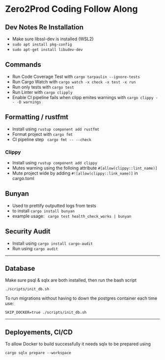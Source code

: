 # Zero2Prod Coding Follow Along

## Dev Notes Re Installation
- Make sure libssl-dev is installed (WSL2)
-  `sudo apt install pkg-config`
-  `sudo apt-get install libudev-dev`

## Commands

- Run Code Coverage Test with `cargo tarpaulin --ignore-tests`
- Run Cargo Watch with `cargo watch -x check -x test -x run`
- Run only tests with `cargo test`
- Run Linter with `cargo clipply`
- Enable CI pipeline fails when clipp emites warnings with `cargo clippy -- -D warnings`


## Formatting / rustfmt
- Install using `rustup component add rustfmt`
- Format project with `cargo fmt`
- CI pipeline step ` cargo fmt -- --check`

### Clippy

- Install using `rustup component add clippy`
- Mutes warning using the folloing attribute `#[allow(clippy::lint_name)]`
- Mute project wide by adding `#![allow(clippy::link_name)]` in cargo.toml

## Bunyan

- Used to prettify outputted logs from tests
- to install `cargo install bunyan`
- example usage: ` cargo test health_check_works | bunyan`

## Security Audit
- Install using `cargo install cargo-audit`
- Run using `cargo audit`



---

## Database

Make sure psql & sqlx are both installed, then run the bash script

```shell
./scripts/init_db.sh
```

To run migrations without having to down the postgres container each time use:
```shell
SKIP_DOCKER=true ./scripts/init_db.sh
```


---

## Deployements, CI/CD 

To allow Docker to build successfully it needs sqlx to be prepared using
```shell
cargo sqlx prepare --workspace
```